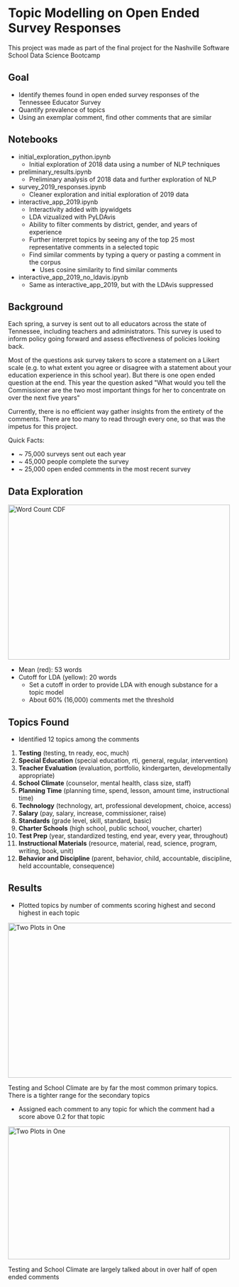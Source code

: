 # Topic Modelling on Open Ended Survey Responses

This project was made as part of the final project for the Nashville Software School Data Science Bootcamp

## Goal

* Identify themes found in open ended survey responses of the Tennessee Educator Survey
* Quantify prevalence of topics 
* Using an exemplar comment, find other comments that are similar

## Notebooks

* initial_exploration_python.ipynb
     * Initial exploration of 2018 data using a number of NLP techniques
* preliminary_results.ipynb
     * Preliminary analysis of 2018 data and further exploration of NLP
* survey_2019_responses.ipynb
     * Cleaner exploration and initial exploration of 2019 data
* interactive_app_2019.ipynb
     * Interactivity added with ipywidgets
     * LDA vizualized with PyLDAvis
     * Ability to filter comments by district, gender, and years of experience
     * Further interpret topics by seeing any of the top 25 most representative comments in a selected topic
     * Find similar comments by typing a query or pasting a comment in the corpus
          * Uses cosine similarity to find similar comments
* interactive_app_2019_no_ldavis.ipynb
     * Same as interactive_app_2019, but with the LDAvis suppressed

## Background 

Each spring, a survey is sent out to all educators across the state of Tennessee, including teachers and administrators. This survey is used to inform policy going forward and assess effectiveness of policies looking back.

Most of the questions ask survey takers to score a statement on a Likert scale (e.g. to what extent you agree or disagree with a statement about your education experience in this school year). But there is one open ended question at the end. This year the question asked "What would you tell the Commissioner are the two most important things for her to concentrate on over the next five years"

Currently, there is no efficient way gather insights from the entirety of the comments. There are too many to read through every one, so that was the impetus for this project.

Quick Facts:
* ~ 75,000 surveys sent out each year
* ~ 45,000 people complete the survey
* ~ 25,000 open ended comments in the most recent survey

## Data Exploration

<img src="/../screenshots/cdf_word_counts.png" width="500" height="350" title="Word Count CDF"> 

* Mean (red): 53 words
* Cutoff for LDA (yellow): 20 words
    * Set a cutoff in order to provide LDA with enough substance for a topic model
    * About 60% (16,000) comments met the threshold

## Topics Found

* Identified 12 topics among the comments

1. **Testing** (testing, tn ready, eoc, much)
2. **Special Education** (special education, rti, general, regular, intervention)
3. **Teacher Evaluation** (evaluation, portfolio, kindergarten, developmentally appropriate)
4. **School Climate** (counselor, mental health, class size, staff)
5. **Planning Time** (planning time, spend, lesson, amount time, instructional time)
6. **Technology** (technology, art, professional development, choice, access)
7. **Salary** (pay, salary, increase, commissioner, raise)
8. **Standards** (grade level, skill, standard, basic)
9. **Charter Schools** (high school, public school, voucher, charter)
10. **Test Prep** (year, standardized testing, end year, every year, throughout)
11. **Instructional Materials** (resource, material, read, science, program, writing, book, unit)
12. **Behavior and Discipline** (parent, behavior, child, accountable, discipline, held accountable, consequence)

## Results

* Plotted topics by number of comments scoring highest and second highest in each topic 

<img src="/../screenshots/capstone_presentation.png" width="700" height="350" title="Two Plots in One">

Testing and School Climate are by far the most common primary topics. There is a tighter range for the secondary topics

* Assigned each comment to any topic for which the comment had a score above 0.2 for that topic

<img src="/../screenshots/percentage_slide.png" width="500" height="300" title="Two Plots in One">

Testing and School Climate are largely talked about in over half of open ended comments

